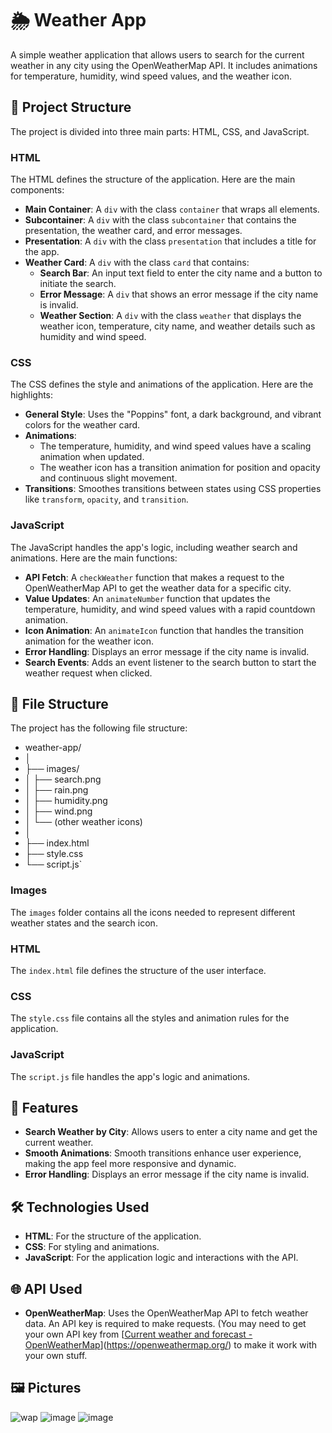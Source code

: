 
# 🌦️ Weather App

A simple weather application that allows users to search for the current weather in any city using the OpenWeatherMap API. It includes animations for temperature, humidity, wind speed values, and the weather icon.

## 📄 Project Structure

The project is divided into three main parts: HTML, CSS, and JavaScript.

### HTML

The HTML defines the structure of the application. Here are the main components:

-   **Main Container**: A `div` with the class `container` that wraps all elements.
-   **Subcontainer**: A `div` with the class `subcontainer` that contains the presentation, the weather card, and error messages.
-   **Presentation**: A `div` with the class `presentation` that includes a title for the app.
-   **Weather Card**: A `div` with the class `card` that contains:
    -   **Search Bar**: An input text field to enter the city name and a button to initiate the search.
    -   **Error Message**: A `div` that shows an error message if the city name is invalid.
    -   **Weather Section**: A `div` with the class `weather` that displays the weather icon, temperature, city name, and weather details such as humidity and wind speed.

### CSS

The CSS defines the style and animations of the application. Here are the highlights:

-   **General Style**: Uses the "Poppins" font, a dark background, and vibrant colors for the weather card.
-   **Animations**:
    -   The temperature, humidity, and wind speed values have a scaling animation when updated.
    -   The weather icon has a transition animation for position and opacity and continuous slight movement.
-   **Transitions**: Smoothes transitions between states using CSS properties like `transform`, `opacity`, and `transition`.

### JavaScript

The JavaScript handles the app's logic, including weather search and animations. Here are the main functions:

-   **API Fetch**: A `checkWeather` function that makes a request to the OpenWeatherMap API to get the weather data for a specific city.
-   **Value Updates**: An `animateNumber` function that updates the temperature, humidity, and wind speed values with a rapid countdown animation.
-   **Icon Animation**: An `animateIcon` function that handles the transition animation for the weather icon.
-   **Error Handling**: Displays an error message if the city name is invalid.
-   **Search Events**: Adds an event listener to the search button to start the weather request when clicked.

## 📂 File Structure

The project has the following file structure:
- weather-app/
- │
- ├── images/
- │   ├── search.png
- │   ├── rain.png
- │   ├── humidity.png
- │   ├── wind.png
- │   └── (other weather icons)
- │
- ├── index.html
- ├── style.css
- └── script.js`

### Images

The `images` folder contains all the icons needed to represent different weather states and the search icon.

### HTML

The `index.html` file defines the structure of the user interface.

### CSS

The `style.css` file contains all the styles and animation rules for the application.

### JavaScript

The `script.js` file handles the app's logic and animations.

## 🚀 Features

-   **Search Weather by City**: Allows users to enter a city name and get the current weather.
-   **Smooth Animations**: Smooth transitions enhance user experience, making the app feel more responsive and dynamic.
-   **Error Handling**: Displays an error message if the city name is invalid.

## 🛠️ Technologies Used

-   **HTML**: For the structure of the application.
-   **CSS**: For styling and animations.
-   **JavaScript**: For the application logic and interactions with the API.

## 🌐 API Used

-   **OpenWeatherMap**: Uses the OpenWeatherMap API to fetch weather data. An API key is required to make requests. (You may need to get your own API key from [[Current weather and forecast - OpenWeatherMap](https://openweathermap.org/)](https://openweathermap.org/) to make it work with your own stuff.

## 🖼 Pictures
![wap](https://github.com/LuVaAcAn/Weather-App/assets/107821071/5c758f7e-270d-4daf-ba0a-8f0e1e50d665)
![image](https://github.com/LuVaAcAn/Weather-App/assets/107821071/d247c1a0-7c6c-4783-bac4-16d74189da34)
![image](https://github.com/LuVaAcAn/Weather-App/assets/107821071/4b0fa202-681b-4438-aa8a-f770b47d5ecd)


